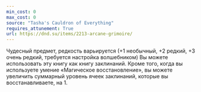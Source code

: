 ```yaml
---
min_cost: 0
max_cost: 0
source: "Tasha's Cauldron of Everything"
requires_attunement: True
url: https://dnd.su/items/2213-arcane-grimoire/
---
```


Чудесный предмет, редкость варьируется (+1 необычный, +2 редкий, +3 очень редкий, требуется настройка волшебником)
Вы можете использовать эту книгу как книгу заклинаний. Кроме того, когда вы используете умение «Магическое восстановление», вы можете увеличить суммарный уровень ячеек заклинаний, которые вы восстанавливаете, на 1.